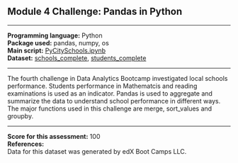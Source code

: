 ## Module 4 Challenge: Pandas in Python
---

<b>Programming language:</b> Python <br />
<b>Package used:</b> pandas, numpy, os <br />
<b>Main script:</b> [PyCitySchools.ipynb](https://github.com/wingylui/pandas-challenge/blob/main/PyCitySchools/PyCitySchools.ipynb) <br />
<b>Dataset:</b> [schools_complete](https://github.com/wingylui/pandas-challenge/blob/main/PyCitySchools/Resources/schools_complete.csv), [students_complete](https://github.com/wingylui/pandas-challenge/blob/main/PyCitySchools/Resources/students_complete.csv)

---

The fourth challenge in Data Analytics Bootcamp investigated local schools performance. Students performance in Mathematcis and reading examinations is used as an indicator. Pandas is used to aggregate and summarize the data to understand school performance in different ways. The major functions used in this challenge are merge, sort_values and groupby. 

---
<b>Score for this assessment:</b> 100 <br />
<b>References:</b><br />
Data for this dataset was generated by edX Boot Camps LLC.
